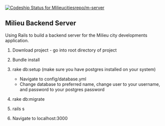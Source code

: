 [![Codeship Status for Milieucitiesrepo/m-server](https://codeship.com/projects/35ebcc50-1fd6-0134-d851-7a39504521c1/status?branch=master)](https://codeship.com/projects/160460)

## Milieu Backend Server

Using Rails to build a backend server for the Milieu city developments application.

1) Download project - go into root directory of project

2) Bundle install

3) rake db:setup (make sure you have postgres installed on your system)


    - Navigate to config/database.yml
    - Change database to preferred name, change user to your username, and password to your postgres password

4) rake db:migrate

5) rails s

6) Navigate to localhost:3000
